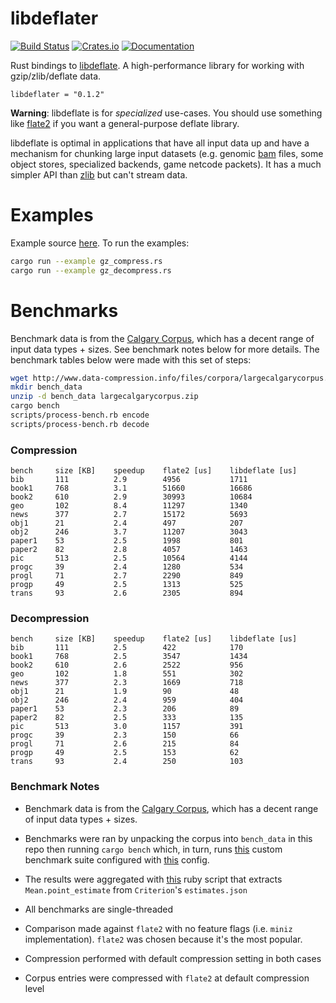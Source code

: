 # libdeflater

[![Build Status](https://travis-ci.org/adamkewley/libdeflater.svg?branch=master)](https://travis-ci.org/adamkewley/libdeflater)
[![Crates.io](https://img.shields.io/crates/v/libdeflater.svg?maxAge=2592000)](https://crates.io/crates/libdeflater)
[![Documentation](https://docs.rs/libdeflater/badge.svg)](https://docs.rs/libdeflater)

Rust bindings to [libdeflate](https://github.com/ebiggers/libdeflate).
A high-performance library for working with gzip/zlib/deflate data.

```
libdeflater = "0.1.2"
```

**Warning**: libdeflate is for *specialized* use-cases. You should
             use something like [flate2](https://github.com/alexcrichton/flate2-rs)
             if you want a general-purpose deflate library.

libdeflate is optimal in applications that have all input data up and
have a mechanism for chunking large input datasets (e.g. genomic
[bam](https://samtools.github.io/hts-specs/SAMv1.pdf) files, some
object stores, specialized backends, game netcode packets). It has a
much simpler API than [zlib](https://www.zlib.net/manual.html) but
can't stream data.


# Examples

Example source [here](examples). To run the examples:

```bash
cargo run --example gz_compress.rs
cargo run --example gz_decompress.rs
```


# Benchmarks

Benchmark data is from the [Calgary Corpus](https://en.wikipedia.org/wiki/Calgary_corpus),
which has a decent range of input data types + sizes. See benchmark notes below for more
details. The benchmark tables below were made with this set of steps:

```bash
wget http://www.data-compression.info/files/corpora/largecalgarycorpus.zip
mkdir bench_data
unzip -d bench_data largecalgarycorpus.zip
cargo bench
scripts/process-bench.rb encode
scripts/process-bench.rb decode
```

### Compression

```
bench     size [KB]    speedup    flate2 [us]    libdeflate [us]
bib       111          2.9        4956           1711
book1     768          3.1        51660          16686
book2     610          2.9        30993          10684
geo       102          8.4        11297          1340
news      377          2.7        15172          5693
obj1      21           2.4        497            207
obj2      246          3.7        11207          3043
paper1    53           2.5        1998           801
paper2    82           2.8        4057           1463
pic       513          2.5        10564          4144
progc     39           2.4        1280           534
progl     71           2.7        2290           849
progp     49           2.5        1313           525
trans     93           2.6        2305           894
```

### Decompression

```
bench     size [KB]    speedup    flate2 [us]    libdeflate [us]
bib       111          2.5        422            170
book1     768          2.5        3547           1434
book2     610          2.6        2522           956
geo       102          1.8        551            302
news      377          2.3        1669           718
obj1      21           1.9        90             48
obj2      246          2.4        959            404
paper1    53           2.3        206            89
paper2    82           2.5        333            135
pic       513          3.0        1157           391
progc     39           2.3        150            66
progl     71           2.6        215            84
progp     49           2.5        153            62
trans     93           2.4        250            103
```

### Benchmark Notes

- Benchmark data is from the [Calgary Corpus](https://en.wikipedia.org/wiki/Calgary_corpus),
  which has a decent range of input data types + sizes.

- Benchmarks were ran by unpacking the corpus into `bench_data` in
  this repo then running `cargo bench` which, in turn, runs
  [this](benches/custom_benches.rs) custom benchmark suite configured
  with [this](benches/custom-benches.toml) config.

- The results were aggregated with [this](scripts/process-bench.rb)
  ruby script that extracts `Mean.point_estimate` from `Criterion`'s
  `estimates.json`

- All benchmarks are single-threaded

- Comparison made against `flate2` with no feature flags (i.e. `miniz`
  implementation). `flate2` was chosen because it's the most popular.

- Compression performed with default compression setting in both cases

- Corpus entries were compressed with `flate2` at default compression
  level
